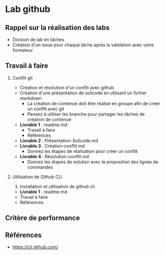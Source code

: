 # Lab github

## Rappel sur la réalisation des labs
- Division de lab en tâches 
- Création d'un issue pour chaque tâche après la validation avec votre formateur

## Travail à faire

1. Conflit git
   - Création et résolution d'un conflit avec github
   - Création d'une présentation de solicode en utilisant un fichier markdown
     - La création de contenue doit être réalisé en groupe afin de créer un conflit avec git
     - Pensez à utiliser les branche pour partager les tâches de création de contenue
   - **Livrable 1** : readme.md
     - Travail à faire
     - Références
   - **Livrable 2** : Présentation-Solicode.md
   - **Livrable 3** : Création-conflit.md
     - Donnez les étapes de réalisation pour créer un conflit 
   - **Livrable 4** : Résolution-conflit.md 
     - Donnez les étapes de solution avec la proposition des lignes de commandes

2. Utilisation de Github CLI
   1. Installation et utilisation de github cli
   - **Livrable 1** : readme.md
   - Travail à faire
   - Références


## Critère de performance

## Références
- https://cli.github.com/
